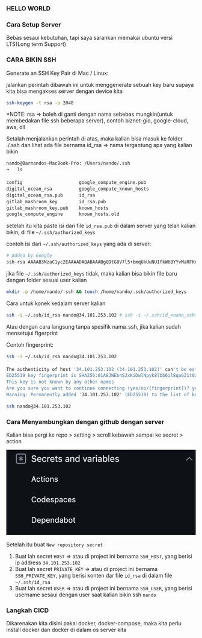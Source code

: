 ### HELLO WORLD

### Cara Setup Server

Bebas sesaui kebutuhan, tapi saya sarankan memakai ubuntu versi LTS(Long term Support)

### CARA BIKIN SSH

Generate an SSH Key Pair di Mac / Linux:

jalankan perintah dibawah ini untuk menggenerate sebuah key baru supaya kita bisa mengakses server dengan device kita

```bash
ssh-keygen -t rsa -b 2048
```

*NOTE: rsa => boleh di ganti dengan nama sebebas mungkin(untuk membedakan file ssh beberapa server), contoh biznet-gio, google-cloud, aws, dll

Setalah menjalankan perintah di atas, maka kalian bisa masuk ke folder ./.ssh dan lihat ada file bernama id_rsa => nama tergantung apa yang kalian bikin
```bash
nando@Barnandos-MacBook-Pro: /Users/nando/.ssh
➜   ls

config                     google_compute_engine.pub
digital_ocean_rsa          google_compute_known_hosts
digital_ocean_rsa.pub      id_rsa
gitlab_mashroom_key        id_rsa.pub
gitlab_mashroom_key.pub    known_hosts
google_compute_engine      known_hosts.old
```

setelah itu kita paste isi dari file ```id_rsa.pub``` di dalam server yang telah kalian bikin, di file ```~/.ssh/authorized_keys```

contoh isi dari ```~/.ssh/authorized_keys``` yang ada di server:
```bash
# Added by Google
ssh-rsa AAAAB3NzaC1yc2EAAAADAQABAAABgQDtG8V7l5+bmqUkUuNUIfkW6BYYvMaRFKnPGN0Zxri8El+O4BouMXOLkYFMivaFfTMRPivI/1O7NqiWnygmd3skAgz+4qW4Yn8ngANMJPRF74+5J9s2pQsi71btsd/oqqwWXk1sJBLcrcBapq3NizUaPUelfFHVi4q26UuHu1t+Yz57uLZJIKrMsQbTKa2h9ooFAnQv7I7pjFENr1rTc9/SpwZ4P2hwH3WpIpe8E6sou8H6YE/o9405NxBv5ATmHHeHwk97bK1tGS3wUd6N............................nando@Barnandos-MacBook-Pro.local # nando adalah nama user, tergantung dari login mac/linux kalian
```

jika file ```~/.ssh/authorized_keys``` tidak, maka kalian bisa bikin file baru dengan folder sesuai user kalian

```bash
mkdir -p /home/nando/.ssh && touch /home/nando/.ssh/authorized_keys
```

Cara untuk konek kedalam server kalian
```bash
ssh -i ~/.ssh/id_rsa nando@34.101.253.102 # ssh -i ~/.ssh/id_<nama_ssh> <username>@<host>
```

Atau dengan cara langsung tanpa spesifik nama_ssh, jika kalian sudah mensetujui figerprint

Contoh fingerprint:
```bash
ssh -i ~/.ssh/id_rsa nando@34.101.253.102

The authenticity of host '34.101.253.102 (34.101.253.102)' can't be established.
ED25519 key fingerprint is SHA256:01A8JWEb4SJxKiDwlNpyk8lbb6il8qaGZ1t0z7CWSpA.
This key is not known by any other names
Are you sure you want to continue connecting (yes/no/[fingerprint])? yes
Warning: Permanently added '34.101.253.102' (ED25519) to the list of known hosts.
```

```bash
ssh nando@34.101.253.102
```
### Cara Menyambungkan dengan github dengan server

Kalian bisa pergi ke repo > setting > scroll kebawah sampai ke secret > action

<img src="./.github/images/ss_1.png">

Setelah itu buat `New repository secret`

1. Buat lah secret `HOST` => atau di project ini bernama `SSH_HOST`, yang berisi ip address ```34.101.253.102```
1. Buat lah secret `PRIVATE_KEY` => atau di project ini bernama `SSH_PRIVATE_KEY`, yang berisi konten dar file `id_rsa` di dalam file `~/.ssh/id_rsa`
1. Buat lah secret `USER` => atau di project ini bernama `SSH_USER`, yang berisi username sesaui dengan user saat kalian bikin ssh ```nando```

### Langkah CICD

Dikarenakan kita disini pakai docker, docker-compose, maka kita perlu install docker dan docker di dalam os server kita